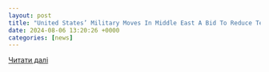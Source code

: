 ```yaml
---
layout: post
title: "United States’ Military Moves In Middle East A Bid To Reduce Tensions"
date: 2024-08-06 13:20:26 +0000
categories: [news]
---
```


[Читати далі](https://bharatshakti.in/united-states-military-moves-in-middle-east-a-bid-to-reduce-tensions/)

